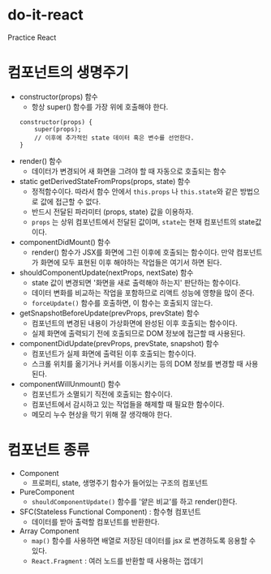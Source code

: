 # do-it-react

Practice React

# 컴포넌트의 생명주기

- constructor(props) 함수
  - 항상 super() 함수를 가장 위에 호출해야 한다.
  ```
  constructor(props) {
      super(props);
      // 이후에 추가적인 state 데이터 혹은 변수를 선언한다.
  }
  ```
- render() 함수
  - 데이터가 변경되어 새 화면을 그려야 할 때 자동으로 호출되는 함수
- static getDerivedStateFromProps(props, state) 함수
  - 정적함수이다. 따라서 함수 안에서 `this.props` 나 `this.state`와 같은 방법으로 값에 접근할 수 없다.
  - 반드시 전달된 파라미터 (props, state) 값을 이용하자.
  - `props` 는 상위 컴포넌트에서 전달된 값이며, `state`는 현재 컴포넌트의 state값이다.
- componentDidMount() 함수
  - render() 함수가 JSX를 화면에 그린 이후에 호출되는 함수이다. 만약 컴포넌트가 화면에 모두 표현된 이후 해야하는 작업들은 여기서 하면 된다.
- shouldComponentUpdate(nextProps, nextSate) 함수
  - state 값이 변경되면 '화면을 새로 출력해야 하는지' 판단하는 함수이다.
  - 데이터 변화를 비교하는 작업을 포함하므로 리액트 성능에 영향을 많이 준다.
  - `forceUpdate()` 함수를 호출하면, 이 함수는 호출되지 않는다.
- getSnapshotBeforeUpdate(prevProps, prevState) 함수
  - 컴포넌트의 변경된 내용이 가상화면에 완성된 이후 호출되는 함수이다.
  - 실제 화면에 출력되기 전에 호출되므로 DOM 정보에 접근할 때 사용된다.
- componentDidUpdate(prevProps, prevState, snapshot) 함수
  - 컴포넌트가 실제 화면에 출력된 이후 호출되는 함수이다.
  - 스크롤 위치를 옮기거나 커서를 이동시키는 등의 DOM 정보를 변경할 때 사용된다.
- componentWillUnmount() 함수
  - 컴포넌트가 소멸되기 직전에 호출되는 함수이다.
  - 컴포넌트에서 감시하고 있는 작업들을 해제할 때 필요한 함수이다.
  - 메모리 누수 현상을 막기 위해 잘 생각해야 한다.

# 컴포넌트 종류

- Component
  - 프로퍼티, state, 생명주기 함수가 들어있는 구조의 컴포넌트
- PureComponent
  - `shouldComponentUpdate()` 함수를 '얕은 비교'를 하고 render()한다.
- SFC(Stateless Functional Component) : 함수형 컴포넌트
  - 데이터를 받아 출력할 컴포넌트를 반환한다.
- Array Component
  - `map()` 함수를 사용하면 배열로 저장된 데이터를 jsx 로 변경하도록 응용할 수 있다.
  - `React.Fragment` : 여러 노드를 반환할 때 사용하는 껍데기
